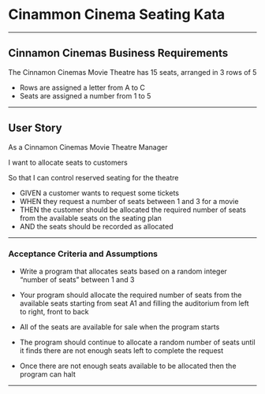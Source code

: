 # Cinammon Cinema Seating Kata

-----------------------------------------------

## Cinnamon Cinemas Business Requirements
The Cinnamon Cinemas Movie Theatre has 15 seats, arranged in 3 rows of 5
- Rows are assigned a letter from A to C
- Seats are assigned a number from 1 to 5

-----------------------------------------------

## User Story
As a Cinnamon Cinemas Movie Theatre Manager

I want to allocate seats to customers

So that I can control reserved seating for the theatre

- GIVEN a customer wants to request some tickets
- WHEN they request a number of seats between 1 and 3 for a movie
- THEN the customer should be allocated the required number of seats from the available seats on the seating plan
- AND the seats should be recorded as allocated

------------------------------------------------

### Acceptance Criteria and Assumptions
- Write a program that allocates seats based on a random integer “number of seats” between 1 and 3

- Your program should allocate the required number of seats from the available seats starting from seat A1 and filling the auditorium from
  left to right, front to back
- All of the seats are available for sale when the program starts
- The program should continue to allocate a random number of seats until it finds there are not enough seats left to complete the request
- Once there are not enough seats available to be allocated then the program can halt


-------------------------------------------------
